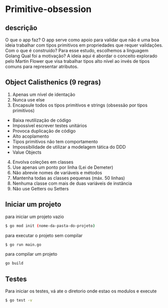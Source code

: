 # Primitive-obsession


## descrição
O que o app faz?
  O app serve como apoio para validar que não é uma boa ideia trabalhar com tipos primitivos em propriedades que requer validações.
Com o que é construído?
  Para esse estudo, escolhemos a linguagem Golang
Qual foi a motivação?
  A ideia aqui é abordar o conceito explorado pelo Martin Flower que visa trabalhar tipos alto nível ao invés de tipos comuns para representar atributos.

## Object Calisthenics (9 regras)
1. Apenas um nível de identação
2. Nunca use else
3. Encapsule todos os tipos primitivos e strings (obsessão por tipos primitivos)
- Baixa reutilização de código
- Impossível escrever testes unitários
- Provoca duplicação de código
- Alto acoplamento
- Tipos primitivos não tem comportamento
- Impossibilidade de utilizar a modelagem tática do DDD
- Value Objects
4. Envolva coleções em classes
5. Use apenas um ponto por linha (Lei de Demeter)
6. Não abrevie nomes de variáveis e métodos
7. Mantenha todas as classes pequenas (máx. 50 linhas)
8. Nenhuma classe com mais de duas variáveis de instância
9. Não use Getters ou Setters

## Iniciar um projeto
para iniciar um projeto vazio

```bash
$ go mod init (nome-da-pasta-do-projeto)
```

para executar o projeto sem compilar

```bash
$ go run main.go
```

para compilar um projeto
```bash
go build
```


## Testes
Para iniciar os testes, vá ate o diretorio onde estao os modulos e execute

```bash
$ go test -v
```
